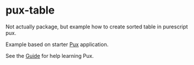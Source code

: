 # pux-table

Not actually package, but example how to create sorted table in purescript pux.

Example based on starter [Pux](https://github.com/alexmingoia/purescript-pux/) application.

See the [Guide](https://alexmingoia.github.io/purescript-pux) for help learning
Pux.
